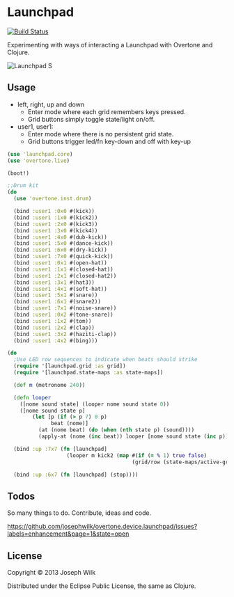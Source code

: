 # Launchpad

[![Build Status](https://travis-ci.org/josephwilk/overtone.device.launchpad.png)](https://travis-ci.org/josephwilk/overtone.device.launchpad)

Experimenting with ways of interacting a Launchpad with Overtone and Clojure.

![Launchpad S](http://s10.postimg.org/mj3szi1i1/launchpad_s.jpg)

## Usage

* left, right, up and down
  * Enter mode where each grid remembers keys pressed.
  * Grid buttons simply toggle state/light on/off.
* user1, user1:
  * Enter mode where there is no persistent grid state.
  * Grid buttons trigger led/fn key-down and off with key-up

```clojure
(use 'launchpad.core)
(use 'overtone.live)

(boot!)

;;Drum kit
(do
  (use 'overtone.inst.drum)

  (bind :user1 :0x0 #(kick))
  (bind :user1 :1x0 #(kick2))
  (bind :user1 :2x0 #(kick3))
  (bind :user1 :3x0 #(kick4))
  (bind :user1 :4x0 #(dub-kick))
  (bind :user1 :5x0 #(dance-kick))
  (bind :user1 :6x0 #(dry-kick))
  (bind :user1 :7x0 #(quick-kick))
  (bind :user1 :0x1 #(open-hat))
  (bind :user1 :1x1 #(closed-hat))
  (bind :user1 :2x1 #(closed-hat2))
  (bind :user1 :3x1 #(hat3))
  (bind :user1 :4x1 #(soft-hat))
  (bind :user1 :5x1 #(snare))
  (bind :user1 :6x1 #(snare2))
  (bind :user1 :7x1 #(noise-snare))
  (bind :user1 :0x2 #(tone-snare))
  (bind :user1 :1x2 #(tom))
  (bind :user1 :2x2 #(clap))
  (bind :user1 :3x2 #(haziti-clap))
  (bind :user1 :4x2 #(bing)))

(do
  ;Use LED row sequences to indicate when beats should strike
  (require '[launchpad.grid :as grid])
  (require '[launchpad.state-maps :as state-maps])

  (def m (metronome 240))

  (defn looper
    ([nome sound state] (looper nome sound state 0))
    ([nome sound state p]
        (let [p (if (> p 7) 0 p)
              beat (nome)]
          (at (nome beat) (do (when (nth state p) (sound))))
          (apply-at (nome (inc beat)) looper [nome sound state (inc p)]))))

  (bind :up :7x7 (fn [launchpad]
                   (looper m kick2 (map #(if (= % 1) true false)
                                        (grid/row (state-maps/active-grid (:state launchpad)) 0)))))

  (bind :up :6x7 (fn [launchpad] (stop))))

```

## Todos

So many things to do. Contribute, ideas and code.

https://github.com/josephwilk/overtone.device.launchpad/issues?labels=enhancement&page=1&state=open

## License

Copyright © 2013 Joseph Wilk

Distributed under the Eclipse Public License, the same as Clojure.
